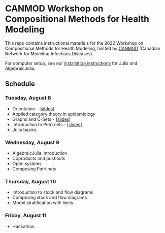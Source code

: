 # CANMOD Workshop on Compositional Methods for Health Modeling

This repo contains instructional materials for the 2022 Workshop on Compositional Methods for Health Modeling, hosted by [CANMOD](https://canmod.net/) (Canadian Network for Modeling Infectious Diseases).

For computer setup, see our [installation instructions](install.md) for Julia and AlgebraicJulia.


## Schedule

### Tuesday, August 8
- Orientation - [[slides](https://github.com/AlgebraicJulia/CANMOD-2022/blob/main/slides/Orientation.pdf)]
- Applied category theory in epidemiology
- Graphs and C-Sets - [[slides](https://github.com/AlgebraicJulia/CANMOD-2022/blob/main/slides/csets.html)]
- Introduction to Petri nets - [[slides](https://github.com/AlgebraicJulia/CANMOD-2022/blob/main/slides/IntroductionToPetriNets.pdf)]
- Julia basics

### Wednesday, August 9
- AlgebraicJulia introduction
- Coproducts and pushouts
- Open systems
- Composing Petri nets

### Thursday, August 10
- Introduction to stock and flow diagrams
- Composing stock and flow diagrams
- Model stratification with limits

### Friday, August 11
- Hackathon
